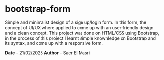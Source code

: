 # bootstrap-form
Simple and minimalist design of a sign up/login form. In this form, the concept of UI/UX where applied to come up with an user-friendly design and a clean concept. This project was done on HTML/CSS using Bootstrap, in the process of this project I learnt simple knownledge on Bootstrap and its syntax, and come up with a responsive form.

**Date** - 21/02/2023
**Author** - Saer El Masri